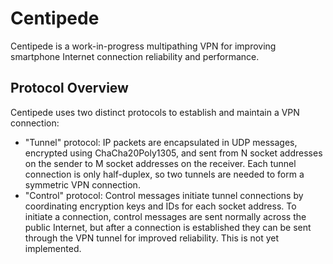 # Centipede

Centipede is a work-in-progress multipathing VPN for improving smartphone Internet connection reliability and performance.

## Protocol Overview

Centipede uses two distinct protocols to establish and maintain a VPN connection:

- "Tunnel" protocol: IP packets are encapsulated in UDP messages, encrypted using ChaCha20Poly1305, and sent from N socket addresses on the sender to M socket addresses on the receiver.
  Each tunnel connection is only half-duplex, so two tunnels are needed to form a symmetric VPN connection.
- "Control" protocol: Control messages initiate tunnel connections by coordinating encryption keys and IDs for each socket address.
  To initiate a connection, control messages are sent normally across the public Internet, but after a connection is established they can be sent through the VPN tunnel for improved reliability.
  This is not yet implemented.
